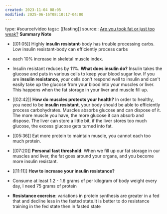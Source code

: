 ```yaml
---
created: 2023-11-04 08:05
modified: 2025-06-16T08:10:17-04:00
---
```

type: #source/video
tags:: [[fasting]] 
source:: [Are you took fat or just too weak?](https://reclipped.com/docs?q=uri:https://www.youtube.com/watch?v%3DseDmwOQtazU)
**Summary Note**
- [[01:05]]
Highly **insulin resistant**-body has trouble processing carbs.
Low insulin resistant-body can efficiently process carbs
- each 10% increase in skeletal muscle index.
- Insulin resistant reduces by 11%.
**What does insulin do?**
Insulin takes the glucose and puts in various cells to keep your blood sugar low.
If you are **insulin resistance,** your cells don't respond well to insulin and can't easily take up the glucose from your blood into your muscles or liver. This happens when the fat storage in your liver and muscle fill up.

- [[02:42]]
**How do muscles protects your health?**
In order to healthy, you need to be **insulin resistant**, your body should be able to efficiently process carbohydrates.
Muscles absorbs glucose and can dispose of it. The more muscle you have, the more glucose it can absorb and dispose.
The liver can store a little bit, if the liver stores too much glucose, the excess glucose gets turned into fat.

- [[05:36]]
Eat more protein to maintain muscle, you cannot each too much protein.

- [[07:20]]
**Personal fast threshold**:
When we fill up our fat storage in our muscles and liver, the fat goes around your organs, and you become more insulin resistant.

- [[11:11]]
**How to increase your insulin resistance?**
- Consume at least 1.2 - 1.6 grams of per kilogram of body weight every day, I need 75 grams of protein

- **Resistance exercise**: variations in protein synthesis are greater in a fed that and decline less in the fasted state.It is better to do resistance training in the fed state then in fasted state
